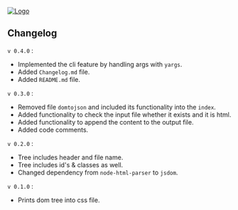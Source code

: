 [![Logo](https://readme-typing-svg.demolab.com?font=Fira+Code&weight=500&size=50&duration=3000&pause=4000&color=EB87F7&center=true&vCenter=true&width=1000&height=70&lines=Dom-Tree-CSS)](https://github.com/devallabharath/)

Changelog
---
`v 0.4.0` :
- Implemented the cli feature by handling args with `yargs`.
- Added `Changelog.md` file.
- Added `README.md` file.

`v 0.3.0` :
- Removed file `domtojson` and included its functionality into the `index`.
- Added functionality to check the input file whether it exists and it is html.
- Added functionality to append the content to the output file.
- Added code comments.

`v 0.2.0` :
- Tree includes header and file name.
- Tree includes id's & classes as well.
- Changed dependency from `node-html-parser` to `jsdom`.

`v 0.1.0` :
- Prints dom tree into css file.
